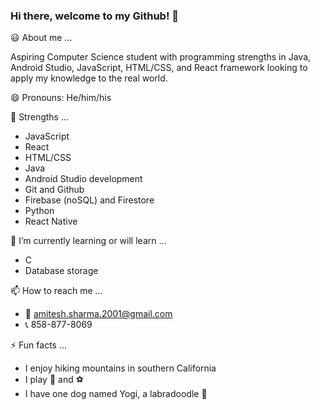 ### Hi there, welcome to my Github! 👋

:smiley: About me ... 

  Aspiring Computer Science student with programming strengths in Java, 
  Android Studio, JavaScript, HTML/CSS, and React framework looking to 
  apply my knowledge to the real world.

😄 Pronouns: He/him/his

  :muscle: Strengths ...
  - JavaScript
  - React
  - HTML/CSS
  - Java
  - Android Studio development
  - Git and Github
  - Firebase (noSQL) and Firestore
  - Python
  - React Native
  
  🌱 I’m currently learning or will learn ...
  - C
  - Database storage
  
  📫 How to reach me ...  
  - :email: amitesh.sharma.2001@gmail.com
  - :telephone_receiver: 858-877-8069  
  
    
  ⚡ Fun facts ...
  - I enjoy hiking mountains in southern California
  - I play :basketball: and :soccer: 
  - I have one dog named Yogi, a labradoodle :dog:
    
